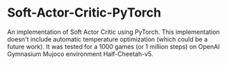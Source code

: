 # Soft-Actor-Critic-PyTorch
An implementation of Soft Actor Critic using PyTorch. This implementation doesn't include automatic temperature optimization (which could be a future work). It was tested for a 1000 games (or 1 million steps) on OpenAI Gymnasium Mujoco environment Half-Cheetah-v5.
